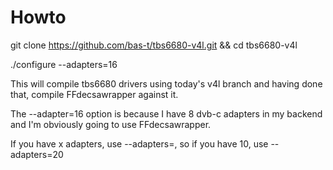 Howto
=====

git clone https://github.com/bas-t/tbs6680-v4l.git && cd tbs6680-v4l

./configure --adapters=16

This will compile tbs6680 drivers using today's v4l branch and having done that, compile FFdecsawrapper against it.

The --adapter=16 option is because I have 8 dvb-c adapters in my backend and I'm obviously going to use FFdecsawrapper.

If you have x adapters, use --adapters=<twice your adapters>, so if you have 10, use --adapters=20
